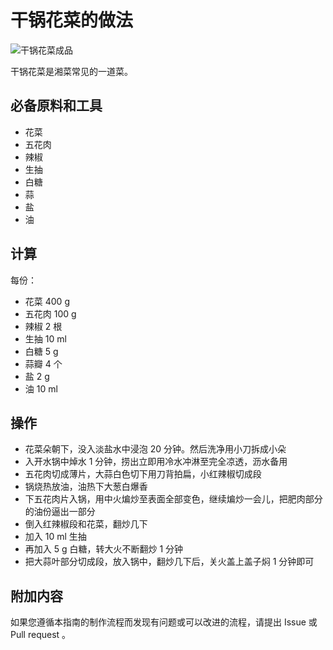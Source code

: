 # 干锅花菜的做法

![干锅花菜成品](./干锅花菜.jpg)

干锅花菜是湘菜常见的一道菜。

## 必备原料和工具

- 花菜
- 五花肉
- 辣椒
- 生抽
- 白糖
- 蒜
- 盐
- 油

## 计算

每份：

- 花菜 400 g
- 五花肉 100 g
- 辣椒 2 根
- 生抽 10 ml
- 白糖 5 g
- 蒜瓣 4 个
- 盐 2 g
- 油 10 ml

## 操作

- 花菜朵朝下，没入淡盐水中浸泡 20 分钟。然后洗净用小刀拆成小朵
- 入开水锅中焯水 1 分钟，捞出立即用冷水冲淋至完全凉透，沥水备用
- 五花肉切成薄片，大蒜白色切下用刀背拍扁，小红辣椒切成段
- 锅烧热放油，油热下大葱白爆香
- 下五花肉片入锅，用中火煸炒至表面全部变色，继续煸炒一会儿，把肥肉部分的油份逼出一部分
- 倒入红辣椒段和花菜，翻炒几下
- 加入 10 ml 生抽
- 再加入 5 g 白糖，转大火不断翻炒 1 分钟
- 把大蒜叶部分切成段，放入锅中，翻炒几下后，关火盖上盖子焖 1 分钟即可

## 附加内容

如果您遵循本指南的制作流程而发现有问题或可以改进的流程，请提出 Issue 或 Pull request 。
